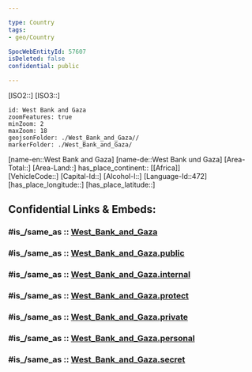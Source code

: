 ```yaml
---

type: Country
tags:
- geo/Country

SpocWebEntityId: 57607
isDeleted: false
confidential: public

---
```

[ISO2::]
[ISO3::]
```leaflet
id: West Bank and Gaza
zoomFeatures: true 
minZoom: 2 
maxZoom: 18
geojsonFolder: ./West_Bank_and_Gaza//
markerFolder: ./West_Bank_and_Gaza/
```

[name-en::West Bank and Gaza]
[name-de::West Bank und Gaza]
[Area-Total::]
[Area-Land::]
has_place_continent:: [[Africa]]  
[VehicleCode::]
[Capital-Id::]
[Alcohol-l::]
[Language-Id::472]
[has_place_longitude::]
[has_place_latitude::]


## Confidential Links & Embeds: 

### #is_/same_as :: [West_Bank_and_Gaza](/_Standards/Earth/Continent/Asia/Asia~West/West_Bank_and_Gaza.md) 

### #is_/same_as :: [West_Bank_and_Gaza.public](/_public/Earth/Continent/Asia/Asia~West/West_Bank_and_Gaza.public.md) 

### #is_/same_as :: [West_Bank_and_Gaza.internal](/_internal/Earth/Continent/Asia/Asia~West/West_Bank_and_Gaza.internal.md) 

### #is_/same_as :: [West_Bank_and_Gaza.protect](/_protect/Earth/Continent/Asia/Asia~West/West_Bank_and_Gaza.protect.md) 

### #is_/same_as :: [West_Bank_and_Gaza.private](/_private/Earth/Continent/Asia/Asia~West/West_Bank_and_Gaza.private.md) 

### #is_/same_as :: [West_Bank_and_Gaza.personal](/_personal/Earth/Continent/Asia/Asia~West/West_Bank_and_Gaza.personal.md) 

### #is_/same_as :: [West_Bank_and_Gaza.secret](/_secret/Earth/Continent/Asia/Asia~West/West_Bank_and_Gaza.secret.md)

